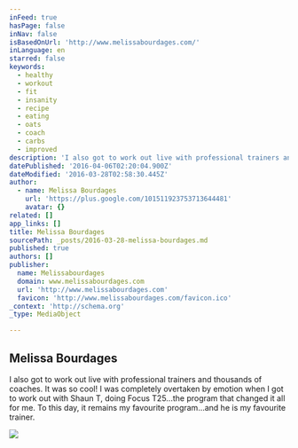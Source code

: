 ```yaml
---
inFeed: true
hasPage: false
inNav: false
isBasedOnUrl: 'http://www.melissabourdages.com/'
inLanguage: en
starred: false
keywords:
  - healthy
  - workout
  - fit
  - insanity
  - recipe
  - eating
  - oats
  - coach
  - carbs
  - improved
description: 'I also got to work out live with professional trainers and thousands of coaches. It was so cool! I was completely overtaken by emotion when I got to work out with Shaun T, doing Focus T25...the program that changed it all for me. To this day, it remains my favourite program...and he is my favourite trainer.'
datePublished: '2016-04-06T02:20:04.900Z'
dateModified: '2016-03-28T02:58:30.445Z'
author:
  - name: Melissa Bourdages
    url: 'https://plus.google.com/101511923753713644481'
    avatar: {}
related: []
app_links: []
title: Melissa Bourdages
sourcePath: _posts/2016-03-28-melissa-bourdages.md
published: true
authors: []
publisher:
  name: Melissabourdages
  domain: www.melissabourdages.com
  url: 'http://www.melissabourdages.com'
  favicon: 'http://www.melissabourdages.com/favicon.ico'
_context: 'http://schema.org'
_type: MediaObject

---
```

<article style=""><h1>Melissa Bourdages</h1><p>I also got to work out live with professional trainers and thousands of coaches. It was so cool! I was completely overtaken by emotion when I got to work out with Shaun T, doing Focus T25...the program that changed it all for me. To this day, it remains my favourite program...and he is my favourite trainer.</p><img src="https://s3-us-west-2.amazonaws.com/the-grid-img/p/c61cdae68cb5826c5f18efa15cb50f6840ce1b65.jpg" /></article>